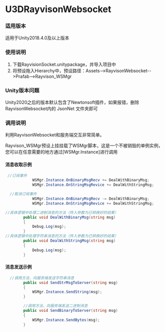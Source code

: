 # U3DRayvisonWebsocket
### 适用版本

适用于Unity2018.4.0及以上版本



### 使用说明

1. 下载RayvisionSocket.unitypackage，并导入项目中
2. 将预设拖入Hierarchy中，预设路径：Assets-->RayvisonWebsocket-->Prafab-->Rayvison_WSMgr

### Unity版本问题

Unity2020之后的版本默认包含了Newtonsoft插件，如果报错，删除 RayvisonWebsocket内的 JsonNet 文件夹即可

### 调用说明

利用RayvisonWebsocket和服务端交互非常简单。

Rayvison_WSMgr预设上挂挂载了WSMgr脚本，这是一个不被销毁的单例实例，您可以在任意需要的地方通过[WSMgr.Instance]进行调用



#### 消息收取示例

```C#
 //订阅事件
            WSMgr.Instance.OnBinaryMsgRecv += DealWithBinaryMsg;
            WSMgr.Instance.OnStringMsgRevice += DealWithStringMsg; 
```

```C#
  //取消订阅事件
            WSMgr.Instance.OnBinaryMsgRecv -= DealWithBinaryMsg;
            WSMgr.Instance.OnStringMsgRevice += DealWithStringMsg;
```

```C#
//具体逻辑中处理二进制消息的方法（传入参数为已转换好的结果）
        public void DealWithBinaryMsg(string msg)
        { 
            Debug.Log(msg);
        }
//具体逻辑中处理字符串消息的方法（传入参数为已转换好的结果）
        public void DealWithStringMsg(string msg)
        {
            Debug.Log(msg);
        }
```

#### 消息发送示例
```C#
  //调用方法，向服务端发送字符串消息
        public void SendStrMsgToServer(string msg)
        {
            WSMgr.Instance.SendString(msg);
        }

        //调用方法，向服务端发送二进制消息
        public void SendBinaryToServer(string msg)
        {
            WSMgr.Instance.SendBytes(msg);
        }
```






